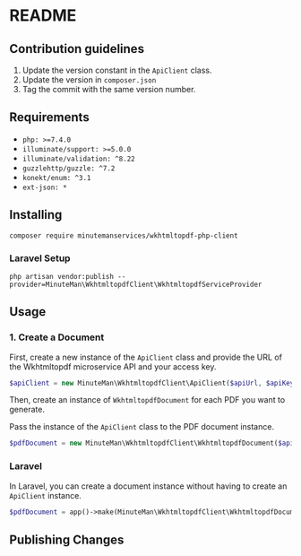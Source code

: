 # README #

## Contribution guidelines ##

1. Update the version constant in the `ApiClient` class.
2. Update the version in `composer.json`
3. Tag the commit with the same version number.

## Requirements ##
* `php: >=7.4.0`
* `illuminate/support: >=5.0.0`
* `illuminate/validation: ^8.22`
* `guzzlehttp/guzzle: ^7.2`
* `konekt/enum: ^3.1`
* `ext-json: *`

## Installing ##

`composer require minutemanservices/wkhtmltopdf-php-client`

### Laravel Setup ###

`php artisan vendor:publish --provider=MinuteMan\WkhtmltopdfClient\WkhtmltopdfServiceProvider`

## Usage ##

### 1. Create a Document ### 

First, create a new instance of the `ApiClient` class and provide the URL of the Wkhtmltopdf microservice API and your access key.
```php
$apiClient = new MinuteMan\WkhtmltopdfClient\ApiClient($apiUrl, $apiKey);
```

Then, create an instance of `WkhtmltopdfDocument` for each PDF you want to generate.

Pass the instance of the `ApiClient` class to the PDF document instance.

```php
$pdfDocument = new MinuteMan\WkhtmltopdfClient\WkhtmltopdfDocument($apiClient);
```

### Laravel ###

In Laravel, you can create a document instance without having to create an `ApiClient` instance.

```php
$pdfDocument = app()->make(MinuteMan\WkhtmltopdfClient\WkhtmltopdfDocument::class);
```

## Publishing Changes ##
